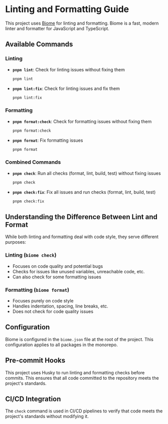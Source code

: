 # Linting and Formatting Guide

This project uses [Biome](https://biomejs.dev/) for linting and formatting. Biome is a fast, modern linter and formatter for JavaScript and TypeScript.

## Available Commands

### Linting

- **`pnpm lint`**: Check for linting issues without fixing them

  ```bash
  pnpm lint
  ```

- **`pnpm lint:fix`**: Check for linting issues and fix them

  ```bash
  pnpm lint:fix
  ```

### Formatting

- **`pnpm format:check`**: Check for formatting issues without fixing them

  ```bash
  pnpm format:check
  ```

- **`pnpm format`**: Fix formatting issues

  ```bash
  pnpm format
  ```

### Combined Commands

- **`pnpm check`**: Run all checks (format, lint, build, test) without fixing issues

  ```bash
  pnpm check
  ```

- **`pnpm check:fix`**: Fix all issues and run checks (format, lint, build, test)

  ```bash
  pnpm check:fix
  ```

## Understanding the Difference Between Lint and Format

While both linting and formatting deal with code style, they serve different purposes:

### Linting (`biome check`)

- Focuses on code quality and potential bugs
- Checks for issues like unused variables, unreachable code, etc.
- Can also check for some formatting issues

### Formatting (`biome format`)

- Focuses purely on code style
- Handles indentation, spacing, line breaks, etc.
- Does not check for code quality issues

## Configuration

Biome is configured in the `biome.json` file at the root of the project. This configuration applies to all packages in the monorepo.

## Pre-commit Hooks

This project uses Husky to run linting and formatting checks before commits. This ensures that all code committed to the repository meets the project's standards.

## CI/CD Integration

The `check` command is used in CI/CD pipelines to verify that code meets the project's standards without modifying it.
